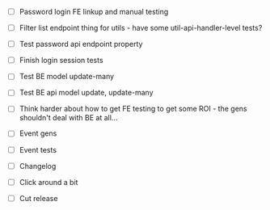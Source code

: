 - [ ] Password login FE linkup and manual testing
- [ ] Filter list endpoint thing for utils - have some util-api-handler-level tests?
- [ ] Test password api endpoint property
- [ ] Finish login session tests
- [ ] Test BE model update-many
- [ ] Test BE api model update, update-many

- [ ] Think harder about how to get FE testing to get some ROI - the gens shouldn't deal with BE at all...
- [ ] Event gens
- [ ] Event tests

- [ ] Changelog
- [ ] Click around a bit
- [ ] Cut release

